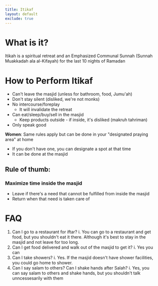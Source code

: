 ```yaml
---
title: Itikaf
layout: default
exclude: true
---
```


# What is it?
Itikah is a spiritual retreat and an Emphasized Communal Sunnah (Sunnah Muakkadah ala al-Kifayah) for the last 10 nights of Ramadan

# How to Perform Itikaf
* Can't leave the masjid (unless for bathroom, food, Jumu'ah)
* Don't stay silent (disliked, we're not monks)
* No intercourse/foreplay
   * It will invalidate the retreat
* Can eat/sleep/buy/sell in the masjid
   * Keep products outside - if inside, it's disliked (makruh tahriman)
* Only speak good

**Women**: Same rules apply but can be done in your "designated praying area" at home
* If you don't have one, you can designate a spot at that time
* It can be done at the masjid

## **Rule of thumb**:
### Maximize time inside the masjid
   * Leave if there's a need that cannot be fulfilled from inside the masjid
   * Return when that need is taken care of

# FAQ
1. Can I go to a restaurant for iftar?
   i. You can go to a restaurant and get food, but you shouldn't eat it there. Although it's best to stay in the masjid and not leave for too long.
1. Can I get food delivered and walk out of the masjid to get it?
   i. Yes you can
1. Can I take showers?
   i. Yes. If the masjid doesn't have shower facilities, you could go home to shower.
1. Can I say salam to others? Can I shake hands after Salah?
   i. Yes, you can say salam to others and shake hands, but you shouldn't talk unncessesarily with them
